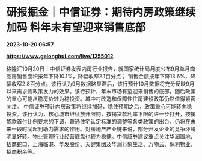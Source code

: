 # 研报掘金｜中信证券：期待内房政策继续加码 料年末有望迎来销售底部

**2023-10-20 06:57**

**https://www.gelonghui.com/live/1255012**

格隆汇10月20日｜中信证券发表内房行业报告，就国家统计局月度公布9月单月商品房销售面积按年下降10.1%，降幅收窄2.1百分点； 销售金额按年下降13.6%，降幅收窄2.8百分点。该行认为9月数据略显滞后，该行预计10月数据将充分反映9月以来需求侧政策发力的效果。该行预计，年末市场有望迎来销售的底部，随后政策的重心可能从稳房价转为稳投资。城中村改造和保障性住房建设政策仍然值得紧密关注。 中信证券预计内房政策将继续加码，稳住预期之后，政策重心可能转向稳投资。该行认为，核心城市继续放开限购，按揭贷款利率下限的进一步打开，按揭贷款首付比例要求的下调，普通住宅认定标准的调整等各类政策的出台，仍将在未来一段时间起到助力需求的作用。对房地产产业链来说，部分开发企业的竞争环境明显好转。物业管理行业经营底盘也较为稳健。中信証券建议重点关注华润置地、招商蛇口、上海临港、华发股份、天健集团及华润万象生活、万物云、保利物业，招商积余等。
